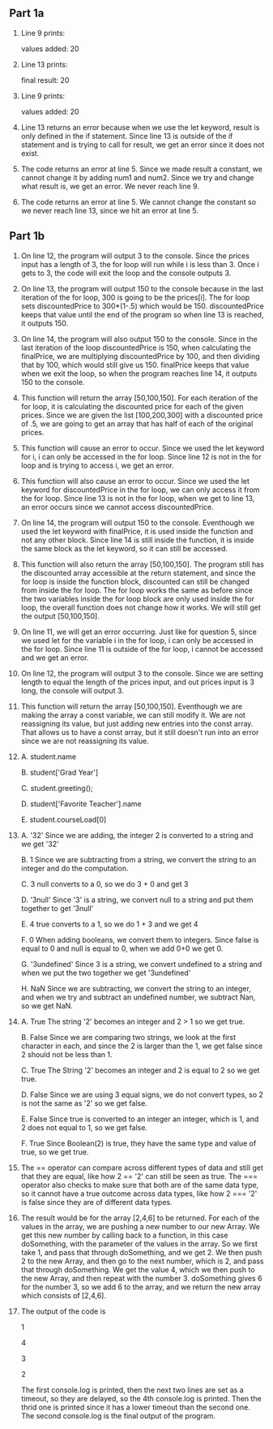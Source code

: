 ## Part 1a
1. Line 9 prints:
   
   values added: 20

2. Line 13 prints:
   
   final result: 20

3. Line 9 prints:

    values added: 20

4. Line 13 returns an error because when we use the let keyword, result is only defined in the if statement. Since line 13 is outside of the if statement and is trying to call for result, we get an error since it does not exist. 

5. The code returns an error at line 5. Since we made result a constant, we cannot change it by adding num1 and num2. Since we try and change what result is, we get an error. We never reach line 9.

6. The code returns an error at line 5. We cannot change the constant so we never reach line 13, since we hit an error at line 5. 

## Part 1b
1. On line 12, the program will output 3 to the console. Since the prices input has a length of 3, the for loop will run while i is less than 3. Once i gets to 3, the code will exit the loop and the console outputs 3.

2. On line 13, the program will output 150 to the console because in the last iteration of the for loop, 300 is going to be the prices[i]. The for loop sets discountedPrice to 300*(1-.5) which would be 150. discountedPrice keeps that value until the end of the program so when line 13 is reached, it outputs 150.

3. On line 14, the program will also output 150 to the console. Since in the last iteration of the loop discountedPrice is 150, when calculating the finalPrice, we are multiplying discountedPrice by 100, and then dividing that by 100, which would still give us 150. finalPrice keeps that value when we exit the loop, so when the program reaches line 14, it outputs 150 to the console. 

4. This function will return the array [50,100,150]. For each iteration of the for loop, it is calculating the discounted price for each of the given prices. Since we are given the list [100,200,300] with a discounted price of .5, we are going to get an array that has half of each of the original prices.

5. This function will cause an error to occur. Since we used the let keyword for i, i can only be accessed in the for loop. Since line 12 is not in the for loop and is trying to access i, we get an error.

6. This function will also cause an error to occur. Since we used the let keyword for discountedPrice in the for loop, we can only access it from the for loop. Since line 13 is not in the for loop, when we get to line 13, an error occurs since we cannot access discountedPrice. 

7. On line 14, the program will output 150 to the console. Eventhough we used the let keyword with finalPrice, it is used inside the function and not any other block. Since line 14 is still inside the function, it is inside the same block as the let keyword, so it can still be accessed. 

8. This function will also return the array [50,100,150]. The program still has the discounted array accessible at the return statement, and since the for loop is inside the function block, discounted can still be changed from inside the for loop. The for loop works the same as before since the two variables inside the for loop block are only used inside the for loop, the overall function does not change how it works. We will still get the output [50,100,150].

9. On line 11, we will get an error occurring. Just like for question 5, since we used let for the variable i in the for loop, i can only be accessed in the for loop. Since line 11 is outside of the for loop, i cannot be accessed and we get an error. 

10. On line 12, the program will output 3 to the console. Since we are setting length to equal the length of the prices input, and out prices input is 3 long, the console will output 3.

11. This function will return the array [50,100,150]. Eventhough we are making the array a const variable, we can still modify it. We are not reassigning its value, but just adding new entries into the const array. That allows us to have a const array, but it still doesn't run into an error since we are not reassigning its value.

12. A. student.name

    B. student['Grad Year']

    C. student.greeting();

    D. student['Favorite Teacher'].name

    E. student.courseLoad[0]

13. A. '32'     Since we are adding, the integer 2 is converted to a string and we get '32'
    
    B. 1    Since we are subtracting from a string, we convert the string to an integer and do the computation.

    C. 3    null converts to a 0, so we do 3 + 0 and get 3

    D. '3null'     Since '3' is a string, we convert null to a string and put them together to get '3null'

    E. 4        true converts to a 1, so we do 1 + 3 and we get 4

    F. 0        When adding booleans, we convert them to integers. Since false is equal to 0 and null is equal to 0, when we add 0+0 we get 0.

    G. '3undefined'     Since 3 is a string, we convert undefined to a string and when we put the two together we get '3undefined'

    H. NaN      Since we are subtracting, we convert the string to an integer, and when we try and subtract an undefined number, we subtract Nan, so we get NaN.

14. A. True     The string '2' becomes an integer and 2 > 1 so we get true.

    B. False    Since we are comparing two strings, we look at the first character in each, and since the 2 is larger than the 1, we get false since 2 should not be less than 1.

    C. True     The String '2' becomes an integer and 2 is equal to 2 so we get true.

    D. False    Since we are using 3 equal signs, we do not convert types, so 2 is not the same as '2' so we get false.

    E. False    Since true is converted to an integer an integer, which is 1, and 2 does not equal to 1, so we get false.

    F. True     Since Boolean(2) is true, they have the same type and value of true, so we get true.

15. The == operator can compare across different types of data and still get that they are equal, like how 2 == '2' can still be seen as true. The === operator also checks to make sure that both are of the same data type, so it cannot have a true outcome across data types, like how 2 === '2' is false since they are of different data types.

17. The result would be for the array [2,4,6] to be returned. For each of the values in the array, we are pushing a new number to our new Array. We get this new number by calling back to a function, in this case doSomething, with the parameter of the values in the array. So we first take 1, and pass that through doSomething, and we get 2. We then push 2 to the new Array, and then go to the next number, which is 2, and pass that through doSomething. We get the value 4, which we then push to the new Array, and then repeat with the number 3. doSomething gives 6 for the number 3, so we add 6 to the array, and we return the new array which consists of [2,4,6].

19. The output of the code is 
    
    1

    4

    3

    2

    The first console.log is printed, then the next two lines are set as a timeout, so they are delayed, so the 4th console.log is printed. Then the thrid one is printed since it has a lower timeout than the second one. The second console.log is the final output of the program.

